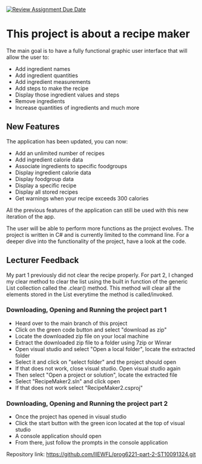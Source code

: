 [![Review Assignment Due Date](https://classroom.github.com/assets/deadline-readme-button-24ddc0f5d75046c5622901739e7c5dd533143b0c8e959d652212380cedb1ea36.svg)](https://classroom.github.com/a/UNE9qtbP)
# This project is about a recipe maker
The main goal is to have a fully functional graphic user interface that will allow the user to:
- Add ingredient names
- Add ingredient quantities
- Add ingredient measurements
- Add steps to make the recipe
- Display those ingredient values and steps
- Remove ingredients
- Increase quantities of ingredients and much more

## New Features
The application has been updated, you can now:
- Add an unlimited number of recipes
- Add ingredient calorie data
- Associate ingredients to specific foodgroups
- Display ingredient calorie data
- Display foodgroup data
- Display a specific recipe
- Display all stored recipes
- Get warnings when your recipe exceeds 300 calories

All the previous features of the application can still be used with this new iteration of the app.

The user will be able to perform more functions as the project evolves.
The project is written in C# and is currently limited to the command line.
For a deeper dive into the functionality of the project, have a look at the code.

## Lecturer Feedback
My part 1 previously did not clear the recipe properly. For part 2, I changed my clear method to clear the list using the built in function of the generic List<T> collection called the .clear() method.
  This method will clear all the elements stored in the List everytime the method is called/invoked.

### Downloading, Opening and Running the project part 1
- Heard over to the main branch of this project
- Click on the green code button and select "download as zip"
- Locate the downloaded zip file on your local machine
- Extract the downloaded zip file to a folder using 7zip or Winrar
- Open visual studio and select "Open a local folder", locate the extracted folder
- Select it and click on "select folder" and the project should open
- If that does not work, close visual studio. Open visual studio again
- Then select "Open a project or solution", locate the extracted file
- Select "RecipeMaker2.sln" and click open
- If that does not work select "RecipeMaker2.csproj"

### Downloading, Opening and Running the project part 2
- Once the project has opened in visual studio
- Click the start button with the green icon located at the top of visual studio
- A console application should open
- From there, just follow the prompts in the console application

Repository link: https://github.com/IIEWFL/prog6221-part-2-ST10091324.git
